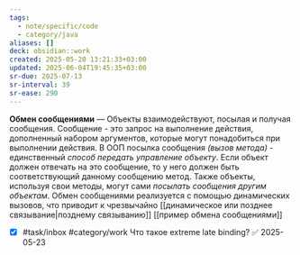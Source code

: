 ```yaml
---
tags:
  - note/specific/code
  - category/java
aliases: []
deck: obsidian::work
created: 2025-05-20 13:21:33+03:00
updated: 2025-06-04T19:45:35+03:00
sr-due: 2025-07-13
sr-interval: 39
sr-ease: 290
---
```


**Обмен сообщениями**
—
Объекты взаимодействуют, посылая и получая сообщения. Сообщение - это запрос на выполнение действия, дополненный набором аргументов, которые могут понадобиться при выполнении действия. В ООП посылка сообщения *(вызов метода)* - единственный *способ передать управление объекту*. Если объект должен отвечать на это сообщение, то у него должен быть соответствующий данному сообщению метод. Также объекты, используя свои методы, могут сами *посылать сообщения другим объектам*. Обмен сообщениями реализуется с помощью динамических вызовов, что приводит к чрезвычайно [[динамическое или позднее связывание|позднему связыванию]]
[[пример обмена сообщениями]]

- [x] #task/inbox #category/work Что такое extreme late binding? ✅ 2025-05-23
